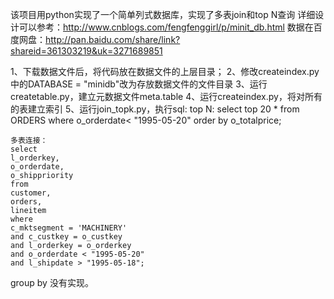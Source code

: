 
该项目用python实现了一个简单列式数据库，实现了多表join和top N查询
详细设计可以参考：http://www.cnblogs.com/fengfenggirl/p/minit_db.html
数据在百度网盘：http://pan.baidu.com/share/link?shareid=361303219&uk=3271689851

1、下载数据文件后，将代码放在数据文件的上层目录；
2、修改createindex.py中的DATABASE = "minidb"改为存放数据文件的文件目录
3、运行createtable.py，建立元数据文件meta.table
4、运行createindex.py，将对所有的表建立索引
5、运行join_topk.py，执行sql:
	top N:
	select top 20 * 
	from ORDERS 
	where o_orderdate< "1995-05-20"	
	order by o_totalprice;
	
	多表连接：
	select
	l_orderkey,
	o_orderdate,
	o_shippriority
	from
	customer,
	orders,
	lineitem
	where	
	c_mktsegment = 'MACHINERY'
	and c_custkey = o_custkey
	and l_orderkey = o_orderkey
	and o_orderdate < "1995-05-20"
	and l_shipdate > "1995-05-18";
	
group by 没有实现。

